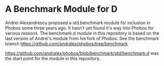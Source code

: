 # A Benchmark Module for D

Andrei Alexandrescu proposed a std.benchmark module for inclusion in Phobos some three years ago. It hasn't
yet found it's way into Phobos for various reasons. The benchmark.d module in this repository is based on
the last version of Andrei's module from his fork of Phobos.  See the benchmark branch
https://github.com/andralex/phobos/tree/benchmark

https://github.com/andralex/phobos/blob/benchmark/std/benchmark.d was the start point for the module in this
repository.
